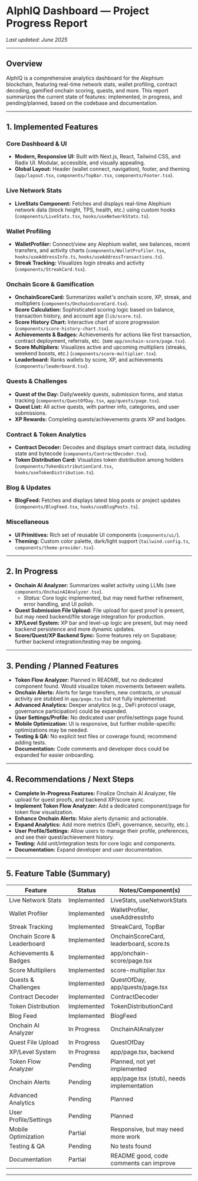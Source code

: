 # AlphIQ Dashboard — Project Progress Report

_Last updated: June 2025_

---

## Overview

AlphIQ is a comprehensive analytics dashboard for the Alephium blockchain, featuring real-time network stats, wallet profiling, contract decoding, gamified onchain scoring, quests, and more. This report summarizes the current state of features: implemented, in progress, and pending/planned, based on the codebase and documentation.

---

## 1. Implemented Features

### Core Dashboard & UI
- **Modern, Responsive UI:** Built with Next.js, React, Tailwind CSS, and Radix UI. Modular, accessible, and visually appealing.
- **Global Layout:** Header (wallet connect, navigation), footer, and theming (`app/layout.tsx`, `components/TopBar.tsx`, `components/Footer.tsx`).

### Live Network Stats
- **LiveStats Component:** Fetches and displays real-time Alephium network data (block height, TPS, health, etc.) using custom hooks (`components/LiveStats.tsx`, `hooks/useNetworkStats.ts`).

### Wallet Profiling
- **WalletProfiler:** Connect/view any Alephium wallet, see balances, recent transfers, and activity charts (`components/WalletProfiler.tsx`, `hooks/useAddressInfo.ts`, `hooks/useAddressTransactions.ts`).
- **Streak Tracking:** Visualizes login streaks and activity (`components/StreakCard.tsx`).

### Onchain Score & Gamification
- **OnchainScoreCard:** Summarizes wallet's onchain score, XP, streak, and multipliers (`components/OnchainScoreCard.tsx`).
- **Score Calculation:** Sophisticated scoring logic based on balance, transaction history, and account age (`lib/score.ts`).
- **Score History Chart:** Interactive chart of score progression (`components/score-history-chart.tsx`).
- **Achievements & Badges:** Achievements for actions like first transaction, contract deployment, referrals, etc. (see `app/onchain-score/page.tsx`).
- **Score Multipliers:** Visualizes active and upcoming multipliers (streaks, weekend boosts, etc.) (`components/score-multiplier.tsx`).
- **Leaderboard:** Ranks wallets by score, XP, and achievements (`components/leaderboard.tsx`).

### Quests & Challenges
- **Quest of the Day:** Daily/weekly quests, submission forms, and status tracking (`components/QuestOfDay.tsx`, `app/quests/page.tsx`).
- **Quest List:** All active quests, with partner info, categories, and user submissions.
- **XP Rewards:** Completing quests/achievements grants XP and badges.

### Contract & Token Analytics
- **Contract Decoder:** Decodes and displays smart contract data, including state and bytecode (`components/ContractDecoder.tsx`).
- **Token Distribution Card:** Visualizes token distribution among holders (`components/TokenDistributionCard.tsx`, `hooks/useTokenDistribution.ts`).

### Blog & Updates
- **BlogFeed:** Fetches and displays latest blog posts or project updates (`components/BlogFeed.tsx`, `hooks/useBlogPosts.ts`).

### Miscellaneous
- **UI Primitives:** Rich set of reusable UI components (`components/ui/`).
- **Theming:** Custom color palette, dark/light support (`tailwind.config.ts`, `components/theme-provider.tsx`).

---

## 2. In Progress

- **Onchain AI Analyzer:** Summarizes wallet activity using LLMs (see `components/OnchainAIAnalyzer.tsx`).
  - _Status:_ Core logic implemented, but may need further refinement, error handling, and UI polish.
- **Quest Submission File Upload:** File upload for quest proof is present, but may need backend/file storage integration for production.
- **XP/Level System:** XP bar and level-up logic are present, but may need backend persistence and more dynamic updates.
- **Score/Quest/XP Backend Sync:** Some features rely on Supabase; further backend integration/testing may be ongoing.

---

## 3. Pending / Planned Features

- **Token Flow Analyzer:** Planned in README, but no dedicated component found. Would visualize token movements between wallets.
- **Onchain Alerts:** Alerts for large transfers, new contracts, or unusual activity are stubbed in `app/page.tsx` but not fully implemented.
- **Advanced Analytics:** Deeper analytics (e.g., DeFi protocol usage, governance participation) could be expanded.
- **User Settings/Profile:** No dedicated user profile/settings page found.
- **Mobile Optimization:** UI is responsive, but further mobile-specific optimizations may be needed.
- **Testing & QA:** No explicit test files or coverage found; recommend adding tests.
- **Documentation:** Code comments and developer docs could be expanded for easier onboarding.

---

## 4. Recommendations / Next Steps

- **Complete In-Progress Features:** Finalize Onchain AI Analyzer, file upload for quest proofs, and backend XP/score sync.
- **Implement Token Flow Analyzer:** Add a dedicated component/page for token flow visualization.
- **Enhance Onchain Alerts:** Make alerts dynamic and actionable.
- **Expand Analytics:** Add more metrics (DeFi, governance, security, etc.).
- **User Profile/Settings:** Allow users to manage their profile, preferences, and see their quest/achievement history.
- **Testing:** Add unit/integration tests for core logic and components.
- **Documentation:** Expand developer and user documentation.

---

## 5. Feature Table (Summary)

| Feature                      | Status        | Notes/Component(s)                        |
|------------------------------|--------------|-------------------------------------------|
| Live Network Stats           | Implemented  | LiveStats, useNetworkStats                |
| Wallet Profiler              | Implemented  | WalletProfiler, useAddressInfo            |
| Streak Tracking              | Implemented  | StreakCard, TopBar                        |
| Onchain Score & Leaderboard  | Implemented  | OnchainScoreCard, leaderboard, score.ts   |
| Achievements & Badges        | Implemented  | app/onchain-score/page.tsx                |
| Score Multipliers            | Implemented  | score-multiplier.tsx                      |
| Quests & Challenges          | Implemented  | QuestOfDay, app/quests/page.tsx           |
| Contract Decoder             | Implemented  | ContractDecoder                           |
| Token Distribution           | Implemented  | TokenDistributionCard                     |
| Blog Feed                    | Implemented  | BlogFeed                                  |
| Onchain AI Analyzer          | In Progress  | OnchainAIAnalyzer                         |
| Quest File Upload            | In Progress  | QuestOfDay                                |
| XP/Level System              | In Progress  | app/page.tsx, backend                     |
| Token Flow Analyzer          | Pending      | Planned, not yet implemented              |
| Onchain Alerts               | Pending      | app/page.tsx (stub), needs implementation |
| Advanced Analytics           | Pending      | Planned                                   |
| User Profile/Settings        | Pending      | Planned                                   |
| Mobile Optimization          | Partial      | Responsive, but may need more work        |
| Testing & QA                 | Pending      | No tests found                            |
| Documentation                | Partial      | README good, code comments can improve    |

---
